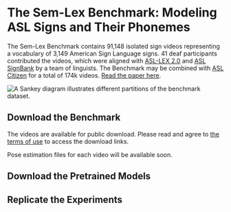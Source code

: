# The Sem-Lex Benchmark: Modeling ASL Signs and Their Phonemes
The Sem-Lex Benchmark contains 91,148 isolated sign videos representing a vocabulary of 3,149 American Sign Language signs.
41 deaf participants contributed the videos, which were aligned with [ASL-LEX 2.0](https://asl-lex.org/) and [ASL SignBank](https://aslsignbank.haskins.yale.edu/) by a team of linguists.
The Benchmark may be combined with [ASL Citizen](https://www.microsoft.com/en-us/research/project/asl-citizen/overview/) for a total of 174k videos.
[Read the paper here](https://arxiv.org/abs/2310.00196).

![A Sankey diagram illustrates different partitions of the benchmark dataset.](https://i.imgur.com/o6Xvf0s.png)
## Download the Benchmark
The videos are available for public download. Please read and agree to [the terms of use](https://docs.google.com/forms/d/e/1FAIpQLSeFjIcbJcr2kWibgrEdFyLhNADo1ErnVGuQHtGeiDiqe4iteQ/viewform?usp=sf_link) to access the download links.

Pose estimation files for each video will be available soon.

## Download the Pretrained Models


## Replicate the Experiments
